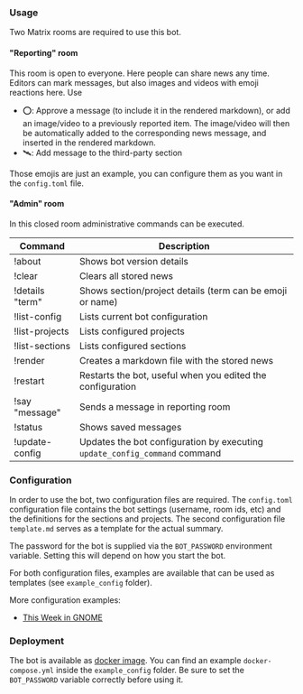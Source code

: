 ### Usage
Two Matrix rooms are required to use this bot.

#### "Reporting" room
This room is open to everyone. Here people can share news any time. Editors can mark messages, but also images and videos with emoji reactions here. Use
- ⭕: Approve a message (to include it in the rendered markdown), or add an image/video to a previously reported item. The image/video will then be automatically added to the corresponding news message, and inserted in the rendered markdown. 
- 🛰️: Add message to the third-party section

Those emojis are just an example, you can configure them as you want in the `config.toml` file. 

#### "Admin" room
In this closed room administrative commands can be executed.

| Command         | Description                                                                |
| --------------- | -------------------------------------------------------------------------- |
| !about          | Shows bot version details                                                  |
| !clear          | Clears all stored news                                                     |
| !details "term" | Shows section/project details (term can be emoji or name)                  |
| !list-config    | Lists current bot configuration                                            |
| !list-projects  | Lists configured projects                                                  |
| !list-sections  | Lists configured sections                                                  |
| !render         | Creates a markdown file with the stored news                               |
| !restart        | Restarts the bot, useful when you edited the configuration                 |
| !say "message"  | Sends a message in reporting room                                          |
| !status         | Shows saved messages                                                       |
| !update-config  | Updates the bot configuration by executing `update_config_command` command |

### Configuration
In order to use the bot, two configuration files are required. The `config.toml` configuration file contains the bot settings (username, room ids, etc) and the definitions for the sections and projects. The second configuration file `template.md` serves as a template for the actual summary.

The password for the bot is supplied via the `BOT_PASSWORD` environment variable. Setting this will depend on how you start the bot. 

For both configuration files, examples are available that can be used as templates (see `example_config` folder). 

More configuration examples:
- [This Week in GNOME](https://gitlab.gnome.org/World/twig/-/tree/main/hebbot)

### Deployment
The bot is available as [docker image](https://hub.docker.com/r/haeckerfelix/hebbot).
You can find an example `docker-compose.yml` inside the `example_config` folder. Be sure to set the `BOT_PASSWORD` variable correctly before using it.

